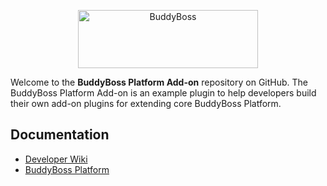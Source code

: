 <p align="center">
<a href="https://www.buddyboss.com/"><img src="https://github.com/buddyboss/buddyboss-sorting-option-in-network-search/raw/master/.github/buddyboss-logo.jpg" alt="BuddyBoss" width="288" height="93" /></a>
</p>

Welcome to the **BuddyBoss Platform Add-on** repository on GitHub. The BuddyBoss Platform Add-on is an example plugin to help developers build their own add-on plugins for extending core BuddyBoss Platform.

## Documentation

- [Developer Wiki](https://github.com/buddyboss/buddyboss-sorting-option-in-network-search/wiki)
- [BuddyBoss Platform](https://github.com/buddyboss/buddyboss-platform)
